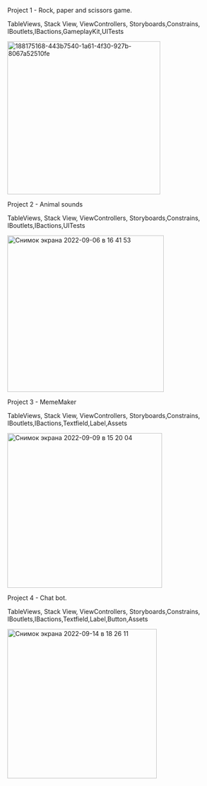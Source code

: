 Project 1 - Rock, paper and scissors game.

TableViews, Stack View, ViewControllers, Storyboards,Constrains, IBoutlets,IBactions,GameplayKit,UITests

<img width="346" alt="188175168-443b7540-1a61-4f30-927b-8067a52510fe" src="https://user-images.githubusercontent.com/110721351/188176857-57f29604-529d-4331-927e-2d9d367ab599.png">

Project 2 - Animal sounds

TableViews, Stack View, ViewControllers, Storyboards,Constrains, IBoutlets,IBactions,UITests
                                       
 <img width="354" alt="Снимок экрана 2022-09-06 в 16 41 53" src="https://user-images.githubusercontent.com/110721351/188656165-c05febc8-864a-4a02-915d-fe4e7c499ce4.png">

Project 3 - MemeMaker

TableViews, Stack View, ViewControllers, Storyboards,Constrains, IBoutlets,IBactions,Textfield,Label,Assets

<img width="350" alt="Снимок экрана 2022-09-09 в 15 20 04" src="https://user-images.githubusercontent.com/110721351/189348815-d9239063-5727-4504-a601-0f05faf96e91.png">

Project 4 - Chat bot.


TableViews, Stack View, ViewControllers, Storyboards,Constrains, IBoutlets,IBactions,Textfield,Label,Button,Assets

<img width="338" alt="Снимок экрана 2022-09-14 в 18 26 11" src="https://user-images.githubusercontent.com/110721351/190197564-701c6409-6038-4ed9-a15b-8ff9df19f4c4.png">


